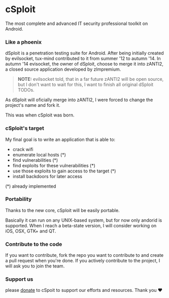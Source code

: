 ---
---

# cSploit

The most complete and advanced IT security professional toolkit on Android.

### Like a phoenix

dSploit is a penetration testing suite for Android. After being initially created by evilsocket, tux-mind contributed to it from summer '12 to autumn '14.
In autumn '14 evisocket, the owner of dSploit, choose to merge it into zANTI2, a closed source application developed by zImpremium.

> **NOTE:** evilsocket told, that in a far future zANTI2 will be open source,
> but I don't want to wait for this, I want to finish all original dSploit TODOs.

As dSploit will oficially merge into zANTI2, I were forced to change the project's name and fork it.

This was when cSploit was born.

### cSploit's target

My final goal is to write an application that is able to:

  - crack wifi
  - enumerate local hosts (*)
  - find vulnerabilities (*)
  - find exploits for these vulnerabilities (*)
  - use those exploits to gain access to the target (*)
  - install backdoors for later access

(*) already implemented

### Portability

Thanks to the new core, cSploit will be easily portable.

Basically it can run on any UNIX-based system, but for now only andorid is supported. When I reach a beta-state version, I will consider working on iOS, OSX, GTK+ and QT.

### Contribute to the code

If you want to contribute, fork the repo you want to contribute to and create a pull request when you're done.
If you actively contribute to the project, I will ask you to join the team.

### Support us

please [donate](/donate.html) to cSpoit to support our efforts and resources.
Thank you :heart:
